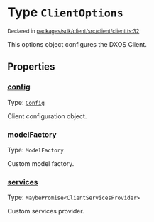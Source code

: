 # Type `ClientOptions`
<sub>Declared in [packages/sdk/client/src/client/client.ts:32](https://github.com/dxos/dxos/blob/main/packages/sdk/client/src/client/client.ts#L32)</sub>


This options object configures the DXOS Client.

## Properties
### [config](https://github.com/dxos/dxos/blob/main/packages/sdk/client/src/client/client.ts#L34)
Type: <code>[Config](/api/@dxos/client/classes/Config)</code>

Client configuration object.


### [modelFactory](https://github.com/dxos/dxos/blob/main/packages/sdk/client/src/client/client.ts#L38)
Type: <code>ModelFactory</code>

Custom model factory.


### [services](https://github.com/dxos/dxos/blob/main/packages/sdk/client/src/client/client.ts#L36)
Type: <code>MaybePromise&lt;ClientServicesProvider&gt;</code>

Custom services provider.



